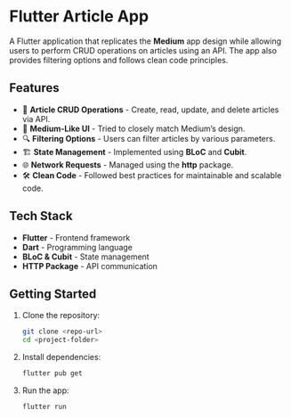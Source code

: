# Flutter Article App  

A Flutter application that replicates the **Medium** app design while allowing users to perform CRUD operations on articles using an API. The app also provides filtering options and follows clean code principles.  

## Features  
- 📝 **Article CRUD Operations** - Create, read, update, and delete articles via API.  
- 🎨 **Medium-Like UI** - Tried to closely match Medium’s design.  
- 🔍 **Filtering Options** - Users can filter articles by various parameters.  
- 🏗 **State Management** - Implemented using **BLoC** and **Cubit**.  
- 🌐 **Network Requests** - Managed using the **http** package.  
- 🛠 **Clean Code** - Followed best practices for maintainable and scalable code.  

## Tech Stack  
- **Flutter** - Frontend framework  
- **Dart** - Programming language  
- **BLoC & Cubit** - State management  
- **HTTP Package** - API communication  

## Getting Started  
1. Clone the repository:  
   ```sh
   git clone <repo-url>
   cd <project-folder>
2. Install dependencies:   
   ```sh
   flutter pub get
3. Run the app:
   ```sh
   flutter run
